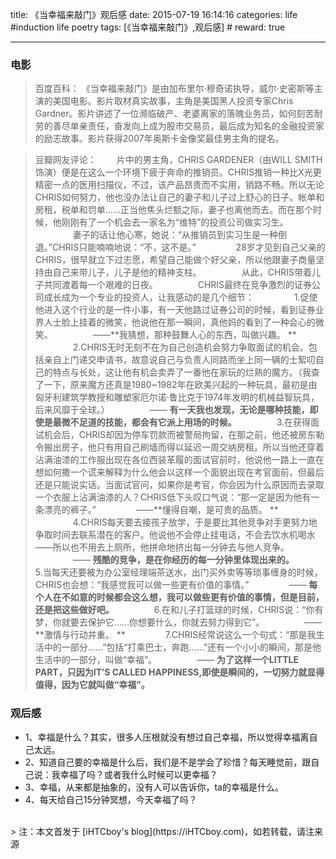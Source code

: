 title: 《当幸福来敲门》观后感
date: 2015-07-19 16:14:16
categories: life #induction life poetry
tags: [《当幸福来敲门》,观后感]  # <!--more-->
reward: true

---

### 电影

>百度百科：
《当幸福来敲门》是由加布里尔·穆奇诺执导，威尔·史密斯等主演的美国电影。影片取材真实故事，主角是美国黑人投资专家Chris Gardner。影片讲述了一位濒临破产、老婆离家的落魄业务员，如何刻苦耐劳的善尽单亲责任，奋发向上成为股市交易员，最后成为知名的金融投资家的励志故事。影片获得2007年奥斯卡金像奖最佳男主角的提名。

<!--more-->

> 豆瓣网友评论：
> 　　片中的男主角，CHRIS GARDENER（由WILL SMITH饰演）便是在这么一个环境下疲于奔命的推销员。CHRIS推销一种比X光更精密一点的医用扫描仪，不过，该产品昂贵而不实用，销路不畅。所以无论CHRIS如何努力，他也没办法让自己的妻子和儿子过上舒心的日子。帐单和房租，税单和罚单……正当他焦头烂额之际，妻子也离他而去。而在那个时候，他刚刚有了一个机会去一家名为“维特”的投资公司做实习生。 
> 　　 
> 　　妻子的话让他心寒，她说：“从推销员到实习生是一种倒退。”CHRIS只能喃喃地说：“不，这不是。” 
> 　　 
> 　　28岁才见到自己父亲的CHRIS，很早就立下过志愿，希望自己能做个好父亲，所以他跟妻子商量坚持由自己来带儿子，儿子是他的精神支柱。 
> 　　 
> 　　从此，CHRIS带着儿子共同渡着每一个艰难的日夜。 
> 　　 
> 　　CHRIS最终在竞争激烈的证券公司成长成为一个专业的投资人，让我感动的是几个细节： 
> 　　 
> 　　1.促使他进入这个行业的是一件小事，有一天他路过证券公司的时候，看到证券业界人士脸上挂着的微笑，他说他在那一瞬间，真他妈的看到了一种会心的微笑。 
> 　　 
> 　　——**我猜想，那种鼓舞人心的东西，叫做兴趣。 **
> 　　 
> 　　2.CHRIS无时无刻不在为自己创造机会努力争取面试的机会。包括亲自上门递交申请书，故意说自己与负责人同路而坐上同一辆的士絮叨自己的特点与长处，这让他有机会卖弄了一番他在家玩的烂熟的魔方。（我查了一下，原来魔方还真是1980~1982年在欧美兴起的一种玩具，最初是由匈牙利建筑学教授和雕塑家厄尔诺·鲁比克于1974年发明的机械益智玩具，后来风靡于全球。） 
> 　　 
> 　　—— **有一天我也发现，无论是哪种技能，即使是最微不足道的技能，都会有它派上用场的时候。** 
> 　　 
> 　　3.在获得面试机会后，CHRIS却因为停车罚款而被警局拘留，在那之前，他还被房东勒令搬出房子，他只有用自己刷墙而得以延迟一周交纳房租。所以当他还穿着沾满油漆的工作服出现在各位西装革履的面试官前时，他说他一路上一直在想如何撒一个谎来解释为什么他会以这样一个面貌出现在考官面前，但最后还是只能说实话。当面试官问，如果你是考官，你会因为什么原因而去录取一个衣服上沾满油漆的人？CHRIS低下头叹口气说：“那一定是因为他有一条漂亮的裤子。” 
> 　　 
> 　　——**懂得自嘲，是可贵的品质。 **
> 　　 
> 　　4.CHRIS每天要去接孩子放学，于是要比其他竞争对手更努力地争取时间去联系潜在的客户。他说他不会停止挂电话，不会去饮水机喝水——所以也不用去上厕所，他拼命地挤出每一分钟去与他人竞争。 
> 　　 
> 　　—— **残酷的竞争，是在你经历的每一分钟里体现出来的。**
> 　　 
> 　　5.当每天还要被为办公室经理端茶送水，出门买外卖等等琐事缠身的时候，CHRIS也会想：“我感觉我可以做一些更有价值的事情。” 
> 　　 
> 　　—— **每个人在不如意的时候都会这么想，我可以做些更有价值的事情，但是目前，还是把这些做好吧。** 
> 　　 
> 　　6.在和儿子打篮球的时候，CHRIS说：“你有梦，你就要去保护它……你想要什么，你就去努力得到它”。 
> 　　 
> 　　—— **激情与行动并重。 **
> 　　 
> 　　7.CHRIS经常说这么一个句式：“那是我生活中的一部分……”包括“打乘巴士，奔跑……”还有一个小小的瞬间，那是他生活中的一部分，叫做“幸福”。 
> 　　 
> 　　—— **为了这样一个LITTLE PART，只因为IT’S CALLED HAPPINESS,即使是瞬间的，一切努力就显得值得，因为它就叫做“幸福”。**


### 观后感
- 1、幸福是什么？其实，很多人压根就没有想过自己幸福，所以觉得幸福离自己太远。
- 2、知道自己要的幸福是什么后，我们是不是学会了珍惜？每天睡觉前，跟自己说：我幸福了吗？或者我什么时候可以更幸福？
- 3、幸福，从来都是抽象的，没有人可以告诉你，ta的幸福是什么。
- 4、每天给自己15分钟冥想，今天幸福了吗？


<br>
> 注：本文首发于 [iHTCboy's blog](https://iHTCboy.com)，如若转载，请注来源

